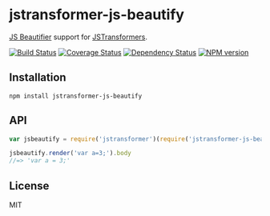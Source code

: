 # jstransformer-js-beautify

[JS Beautifier](https://github.com/beautify-web/js-beautify) support for [JSTransformers](http://github.com/jstransformers).

[![Build Status](https://img.shields.io/travis/jstransformers/jstransformer-js-beautify/master.svg)](https://travis-ci.org/jstransformers/jstransformer-js-beautify)
[![Coverage Status](https://img.shields.io/codecov/c/github/jstransformers/jstransformer-js-beautify/master.svg)](https://codecov.io/gh/jstransformers/jstransformer-js-beautify)
[![Dependency Status](https://img.shields.io/david/jstransformers/jstransformer-js-beautify/master.svg)](http://david-dm.org/jstransformers/jstransformer-js-beautify)
[![NPM version](https://img.shields.io/npm/v/jstransformer-js-beautify.svg)](https://www.npmjs.org/package/jstransformer-js-beautify)

## Installation

    npm install jstransformer-js-beautify

## API

```js
var jsbeautify = require('jstransformer')(require('jstransformer-js-beautify'))

jsbeautify.render('var a=3;').body
//=> 'var a = 3;'
```

## License

MIT
